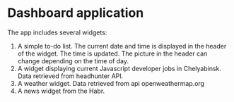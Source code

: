 # Dashboard application
The app includes several widgets:
  1. A simple to-do list. The current date and time is displayed in the header of the widget. The time is updated. The picture in the header can change depending on the time of day.
  2. A widget displaying current Javascript developer jobs in Chelyabinsk. Data retrieved from headhunter API.
  3. A weather widget. Data retrieved from api openweathermap.org
  4. A news widget from the Habr. 
